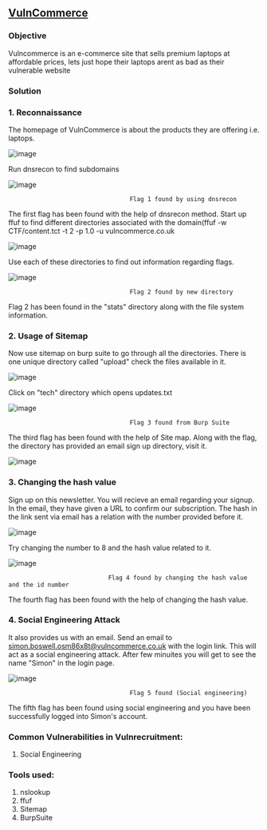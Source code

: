 ## **[VulnCommerce](https://app.hackinghub.io/vuln-commerce)**

### **Objective**
Vulncommerce is an e-commerce site that sells premium laptops at affordable prices, lets just hope their laptops arent as bad as their vulnerable website

### **Solution**

### **1. Reconnaissance**

The homepage of VulnCommerce is about the products they are offering i.e. laptops.

![image](https://github.com/ocoretech/CTF-workbook/assets/67775716/a2577ba2-0d39-4c12-bae7-f40436b4df29)


Run dnsrecon to find subdomains


![image](https://github.com/ocoretech/CTF-workbook/assets/67775716/220d2984-6914-4ed9-bf7f-021d1499ce17)


                                      Flag 1 found by using dnsrecon


The first flag has been found with the help of dnsrecon method. Start up ffuf to find different directories associated with the domain(ffuf -w CTF/content.tct -t 2 -p 1.0 -u vulncommerce.co.uk

![image](https://github.com/ocoretech/CTF-workbook/assets/67775716/121c36e9-6353-4222-b04e-06dac3c12952)

Use each of these directories to find out information regarding flags.

![image](https://github.com/ocoretech/CTF-workbook/assets/67775716/71dbf782-493f-4b42-bac6-42c0a1515b0f)

                                      
                                      Flag 2 found by new directory


Flag 2 has been found in the "stats" directory along with the file system information. 


### **2. Usage of Sitemap**


Now use sitemap on burp suite to go through all the directories. There is one unique directory called "upload" check the files available in it.

![image](https://github.com/ocoretech/CTF-workbook/assets/67775716/a88e71fe-9b82-4ab8-8876-8a5b88f1e0d0)


Click on "tech" directory which opens updates.txt

![image](https://github.com/ocoretech/CTF-workbook/assets/67775716/60cabaa2-6f5b-43eb-80fa-1c864ff1b999)


                                      Flag 3 found from Burp Suite


The third flag has been found with the help of Site map. Along with the flag, the directory has provided an email sign up directory, visit it.

![image](https://github.com/ocoretech/CTF-workbook/assets/67775716/23dd4199-a944-4583-a84a-3f1b03466e57)


### **3. Changing the hash value**


Sign up on this newsletter. You will recieve an email regarding your signup. In the email, they have given a URL to confirm our subscription. The hash in the link sent via email has a relation with the number provided before it.

![image](https://github.com/ocoretech/CTF-workbook/assets/67775716/26aaa000-6908-4707-9341-f7e5b425bacb)


Try changing the number to 8 and the hash value related to it.

![image](https://github.com/ocoretech/CTF-workbook/assets/67775716/8897cc13-f940-4e9a-9f3f-e9a4fac18d49)

                               
                                Flag 4 found by changing the hash value and the id number


The fourth flag has been found with the help of changing the hash value. 

### **4. Social Engineering Attack**


It also provides us with an email. Send an email to simon.boswell.osm86x8t@vulncommerce.co.uk with the login link. 
This will act as a social engineering attack. After few minuites you will get to see the name "Simon" in the login page.

![image](https://github.com/ocoretech/CTF-workbook/assets/67775716/0ed8236a-4a65-48fb-94b9-8ff8b106c635)


                                      Flag 5 found (Social engineering)


The fifth flag has been found using social engineering and you have been successfully logged into Simon's account.



### **Common Vulnerabilities in Vulnrecruitment:**
1. Social Engineering


### **Tools used:**
1. nslookup
2. ffuf
3. Sitemap
4. BurpSuite



